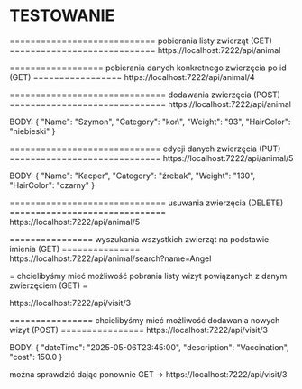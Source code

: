 # TESTOWANIE

============================ pobierania listy zwierząt (GET) ============================
https://localhost:7222/api/animal

================== pobierania danych konkretnego zwierzęcia po id (GET) =================
https://localhost:7222/api/animal/4

============================== dodawania zwierzęcia (POST) ==============================
https://localhost:7222/api/animal

BODY:
{
    "Name": "Szymon",
    "Category": "koń",
    "Weight": "93",
    "HairColor": "niebieski"
}

============================= edycji danych zwierzęcia (PUT) =============================
https://localhost:7222/api/animal/5

BODY:
{
    "Name": "Kacper",
    "Category": "źrebak",
    "Weight": "130",
    "HairColor": "czarny"
}

============================== usuwania zwierzęcia (DELETE) ==============================
https://localhost:7222/api/animal/5

================ wyszukania wszystkich zwierząt na podstawie imienia (GET) ===============
https://localhost:7222/api/animal/search?name=Angel

= chcielibyśmy mieć możliwość pobrania listy wizyt powiązanych z danym zwierzęciem (GET) =

https://localhost:7222/api/visit/3

================ chcielibyśmy mieć możliwość dodawania nowych wizyt (POST) ================
https://localhost:7222/api/visit/3

BODY:
{
  "dateTime": "2025-05-06T23:45:00",
  "description": "Vaccination",
  "cost": 150.0
}

można sprawdzić dając ponownie GET -> https://localhost:7222/api/visit/3
